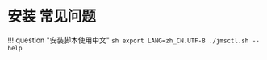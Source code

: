 # 安装 常见问题

!!! question "安装脚本使用中文"
    ```sh
    export LANG=zh_CN.UTF-8
    ./jmsctl.sh --help
    ```
